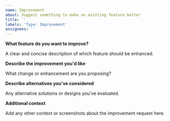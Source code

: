 ```yaml
---
name: Improvement
about: Suggest something to make an existing feature better
title: ''
labels: 'Type: Improvement'
assignees: ''
---
```


**What feature do you want to improve?**

A clear and concise description of which feature should be enhanced.

**Describe the improvement you'd like**

What change or enhancement are you proposing?

**Describe alternatives you've considered**

Any alternative solutions or designs you’ve evaluated.

**Additional context**

Add any other context or screenshots about the improvement request here.
